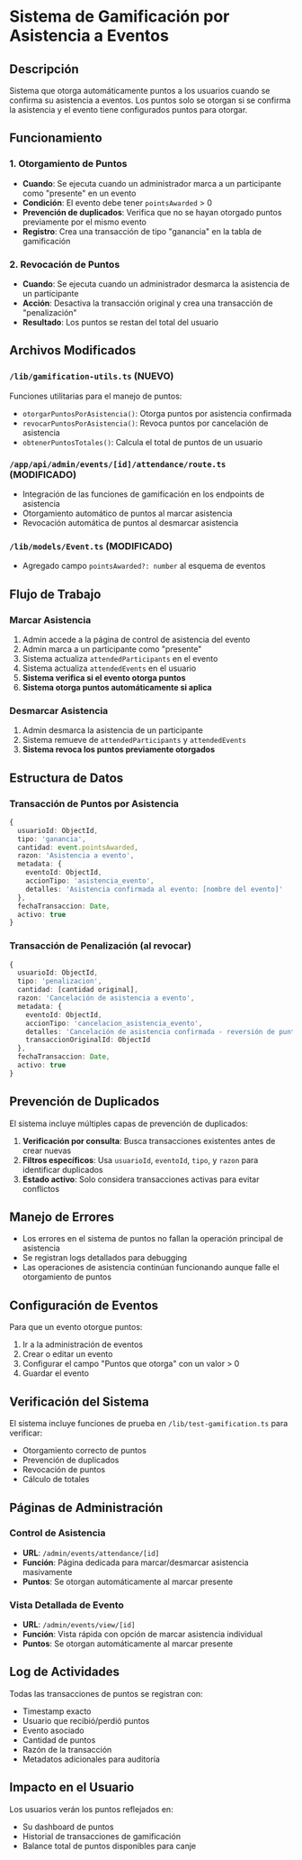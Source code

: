 # Sistema de Gamificación por Asistencia a Eventos

## Descripción
Sistema que otorga automáticamente puntos a los usuarios cuando se confirma su asistencia a eventos. Los puntos solo se otorgan si se confirma la asistencia y el evento tiene configurados puntos para otorgar.

## Funcionamiento

### 1. Otorgamiento de Puntos
- **Cuando**: Se ejecuta cuando un administrador marca a un participante como "presente" en un evento
- **Condición**: El evento debe tener `pointsAwarded` > 0
- **Prevención de duplicados**: Verifica que no se hayan otorgado puntos previamente por el mismo evento
- **Registro**: Crea una transacción de tipo "ganancia" en la tabla de gamificación

### 2. Revocación de Puntos
- **Cuando**: Se ejecuta cuando un administrador desmarca la asistencia de un participante
- **Acción**: Desactiva la transacción original y crea una transacción de "penalización"
- **Resultado**: Los puntos se restan del total del usuario

## Archivos Modificados

### `/lib/gamification-utils.ts` (NUEVO)
Funciones utilitarias para el manejo de puntos:
- `otorgarPuntosPorAsistencia()`: Otorga puntos por asistencia confirmada
- `revocarPuntosPorAsistencia()`: Revoca puntos por cancelación de asistencia
- `obtenerPuntosTotales()`: Calcula el total de puntos de un usuario

### `/app/api/admin/events/[id]/attendance/route.ts` (MODIFICADO)
- Integración de las funciones de gamificación en los endpoints de asistencia
- Otorgamiento automático de puntos al marcar asistencia
- Revocación automática de puntos al desmarcar asistencia

### `/lib/models/Event.ts` (MODIFICADO)
- Agregado campo `pointsAwarded?: number` al esquema de eventos

## Flujo de Trabajo

### Marcar Asistencia
1. Admin accede a la página de control de asistencia del evento
2. Admin marca a un participante como "presente"
3. Sistema actualiza `attendedParticipants` en el evento
4. Sistema actualiza `attendedEvents` en el usuario
5. **Sistema verifica si el evento otorga puntos**
6. **Sistema otorga puntos automáticamente si aplica**

### Desmarcar Asistencia
1. Admin desmarca la asistencia de un participante
2. Sistema remueve de `attendedParticipants` y `attendedEvents`
3. **Sistema revoca los puntos previamente otorgados**

## Estructura de Datos

### Transacción de Puntos por Asistencia
```typescript
{
  usuarioId: ObjectId,
  tipo: 'ganancia',
  cantidad: event.pointsAwarded,
  razon: 'Asistencia a evento',
  metadata: {
    eventoId: ObjectId,
    accionTipo: 'asistencia_evento',
    detalles: 'Asistencia confirmada al evento: [nombre del evento]'
  },
  fechaTransaccion: Date,
  activo: true
}
```

### Transacción de Penalización (al revocar)
```typescript
{
  usuarioId: ObjectId,
  tipo: 'penalizacion',
  cantidad: [cantidad original],
  razon: 'Cancelación de asistencia a evento',
  metadata: {
    eventoId: ObjectId,
    accionTipo: 'cancelacion_asistencia_evento',
    detalles: 'Cancelación de asistencia confirmada - reversión de puntos',
    transaccionOriginalId: ObjectId
  },
  fechaTransaccion: Date,
  activo: true
}
```

## Prevención de Duplicados

El sistema incluye múltiples capas de prevención de duplicados:

1. **Verificación por consulta**: Busca transacciones existentes antes de crear nuevas
2. **Filtros específicos**: Usa `usuarioId`, `eventoId`, `tipo`, y `razon` para identificar duplicados
3. **Estado activo**: Solo considera transacciones activas para evitar conflictos

## Manejo de Errores

- Los errores en el sistema de puntos no fallan la operación principal de asistencia
- Se registran logs detallados para debugging
- Las operaciones de asistencia continúan funcionando aunque falle el otorgamiento de puntos

## Configuración de Eventos

Para que un evento otorgue puntos:
1. Ir a la administración de eventos
2. Crear o editar un evento
3. Configurar el campo "Puntos que otorga" con un valor > 0
4. Guardar el evento

## Verificación del Sistema

El sistema incluye funciones de prueba en `/lib/test-gamification.ts` para verificar:
- Otorgamiento correcto de puntos
- Prevención de duplicados
- Revocación de puntos
- Cálculo de totales

## Páginas de Administración

### Control de Asistencia
- **URL**: `/admin/events/attendance/[id]`
- **Función**: Página dedicada para marcar/desmarcar asistencia masivamente
- **Puntos**: Se otorgan automáticamente al marcar presente

### Vista Detallada de Evento
- **URL**: `/admin/events/view/[id]`
- **Función**: Vista rápida con opción de marcar asistencia individual
- **Puntos**: Se otorgan automáticamente al marcar presente

## Log de Actividades

Todas las transacciones de puntos se registran con:
- Timestamp exacto
- Usuario que recibió/perdió puntos
- Evento asociado
- Cantidad de puntos
- Razón de la transacción
- Metadatos adicionales para auditoría

## Impacto en el Usuario

Los usuarios verán los puntos reflejados en:
- Su dashboard de puntos
- Historial de transacciones de gamificación
- Balance total de puntos disponibles para canje